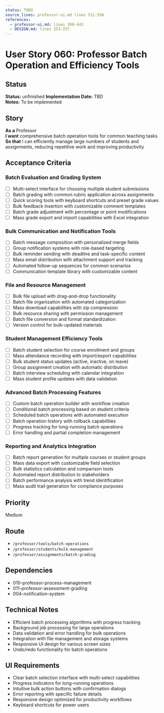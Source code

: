 ```yaml
---
status: TODO
source_lines: professor-ui.md lines 512-556
references:
  - professor-ui.md: lines 308-443
  - DESIGN.md: lines 253-257
---
```

# User Story 060: Professor Batch Operation and Efficiency Tools

## Status
**Status:** unfinished
**Implementation Date:** TBD  
**Notes:** To be implemented

## Story
**As a** Professor  
**I want** comprehensive batch operation tools for common teaching tasks  
**So that** I can efficiently manage large numbers of students and assignments, reducing repetitive work and improving productivity

## Acceptance Criteria

### Batch Evaluation and Grading System
- [ ] Multi-select interface for choosing multiple student submissions
- [ ] Batch grading with common rubric application across assignments
- [ ] Quick scoring tools with keyboard shortcuts and preset grade values
- [ ] Bulk feedback insertion with customizable comment templates
- [ ] Batch grade adjustment with percentage or point modifications
- [ ] Mass grade export and import capabilities with Excel integration

### Bulk Communication and Notification Tools
- [ ] Batch message composition with personalized merge fields
- [ ] Group notification systems with role-based targeting
- [ ] Bulk reminder sending with deadline and task-specific content
- [ ] Mass email distribution with attachment support and tracking
- [ ] Automated follow-up sequences for common scenarios
- [ ] Communication template library with customizable content

### File and Resource Management
- [ ] Bulk file upload with drag-and-drop functionality
- [ ] Batch file organization with automated categorization
- [ ] Mass download capabilities with zip compression
- [ ] Bulk resource sharing with permission management
- [ ] Batch file conversion and format standardization
- [ ] Version control for bulk-updated materials

### Student Management Efficiency Tools
- [ ] Batch student selection for course enrollment and groups
- [ ] Mass attendance recording with import/export capabilities
- [ ] Bulk student status updates (active, inactive, on leave)
- [ ] Group assignment creation with automatic distribution
- [ ] Batch interview scheduling with calendar integration
- [ ] Mass student profile updates with data validation

### Advanced Batch Processing Features
- [ ] Custom batch operation builder with workflow creation
- [ ] Conditional batch processing based on student criteria
- [ ] Scheduled batch operations with automated execution
- [ ] Batch operation history with rollback capabilities
- [ ] Progress tracking for long-running batch operations
- [ ] Error handling and partial completion management

### Reporting and Analytics Integration
- [ ] Batch report generation for multiple courses or student groups
- [ ] Mass data export with customizable field selection
- [ ] Bulk statistics calculation and comparison tools
- [ ] Automated report distribution to stakeholders
- [ ] Batch performance analysis with trend identification
- [ ] Mass audit trail generation for compliance purposes

## Priority
Medium

## Route
- `/professor/tools/batch-operations`
- `/professor/students/bulk-management`
- `/professor/assignments/batch-grading`

## Dependencies
- 010-professor-process-management
- 011-professor-assessment-grading
- 004-notification-system

## Technical Notes
- Efficient batch processing algorithms with progress tracking
- Background job processing for large operations
- Data validation and error handling for bulk operations
- Integration with file management and storage systems
- Responsive UI design for various screen sizes
- Undo/redo functionality for batch operations

## UI Requirements
- Clear batch selection interface with multi-select capabilities
- Progress indicators for long-running operations
- Intuitive bulk action buttons with confirmation dialogs
- Error reporting with specific failure details
- Responsive design optimized for productivity workflows
- Keyboard shortcuts for power users
